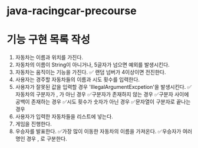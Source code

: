 # java-racingcar-precourse

# 기능 구현 목록 작성

1. 자동차는 이름과 위치를 가진다.
2. 자동차의 이름이 String이 아니거나, 5글자가 넘으면 예외를 발생시킨다.
3. 자동차는 움직이는 기능을 가진다.
   ✅ 랜덤 넘버가 4이상이면 전진한다.
4. 사용자는 경주할 자동차들의 이름과 시도 횟수를 입력한다.
5. 사용자가 잘못된 값을 입력할 경우 'IllegalArgumentExcpetion'을 발생시킨다.
   ✅자동차의 구분자가 , 가 아닌 경우
   ✅구분자가 존재하지 않는 경우
   ✅구분자 사이에 공백이 존재하는 경우
   ✅시도 횟수가 숫자가 아닌 경우
   ✅문자열이 구분자로 끝나는 경우
6. 사용자가 입력한 자동차들을 리스트에 넣는다.
7. 게임을 진행한다.
8. 우승자를 발표한다.
   ✅가장 많이 이동한 자동차의 이름을 가져온다.
   ✅우승자가 여러 명인 경우 , 로 구분한다.
